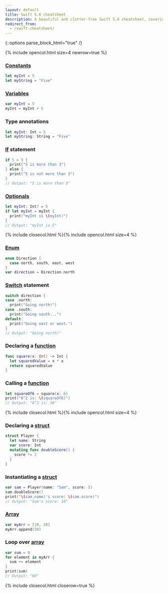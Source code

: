 ```yaml
---
layout: default
title: Swift 5.6 cheatsheet
description: A beautiful and clutter-free Swift 5.6 cheatsheet, covering constants, variables, type annontations, if statements, optionals, enums, switch statements, functions, structs, and arrays.
redirect_from:
  - /swift-cheatsheet/
---
```

{::options parse_block_html="true" /}

{% include opencol.html size=4 newrow=true %}

### [Constants](/variables)

```swift
let myInt = 5
let myString = "Five"
```

### [Variables](/variables)

```swift
var myInt = 5
myInt = myInt + 5
```

### Type annotations

```swift
let myInt: Int = 5
let myString: String = "Five"
```

### [If](/if) statement

```swift
if 5 > 3 {
  print("5 is more than 3")
} else {
  print("5 is not more than 3")
}
// Output: "5 is more than 3"
```

### [Optionals](/optionals)

```swift
let myInt: Int? = 5
if let myInt = myInt {
  print("myInt is \(myInt)")
}
// Output: "myInt is 5"
```

{% include closecol.html %}{% include opencol.html size=4 %}

### [Enum](/enums)

```swift
enum Direction {
  case north, south, east, west
}
var direction = Direction.north
```

### [Switch](/switch) statement

```swift
switch direction {
case .north:
  print("Going north!")
case .south:
  print("Going south...")
default:
  print("Going east or west.")
}
// Output: "Going north!"
```

### Declaring a [function](/functions)

```swift
func square(x: Int) -> Int {
  let squaredValue = x * x
  return squaredValue
}
```

### Calling a [function](/functions)

```swift
let squareOf6 = square(x: 6)
print("6^2 is: \(squareOf6)")
// Output: "6^2 is: 36"
```

{% include closecol.html %}{% include opencol.html size=4 %}

### Declaring a [struct](/structs-and-classes)

```swift
struct Player {
  let name: String
  var score: Int
  mutating func doubleScore() {
    score *= 2
  }
}
```

### Instantiating a [struct](/structs-and-classes)

```swift
var sam = Player(name: "Sam", score: 5)
sam.doubleScore()
print("\(sam.name)'s score: \(sam.score)")
// Output: "Sam's score: 10"
```

### [Array](/arrays)

```swift
var myArr = [10, 20]
myArr.append(30)
```

### Loop over [array](/arrays)

```swift
var sum = 0
for element in myArr {
  sum += element
}
print(sum)
// Output: "60"
```

{% include closecol.html closerow=true %}
